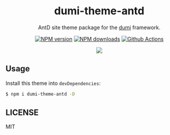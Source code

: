 <h1 align="center">dumi-theme-antd</h1>

<div align="center">

AntD site theme package for the [dumi](https://d.umijs.org) framework.

[![NPM version](https://img.shields.io/npm/v/dumi-theme-antd.svg?style=flat)](https://npmjs.org/package/dumi-theme-antd)
[![NPM downloads](http://img.shields.io/npm/dm/dumi-theme-antd.svg?style=flat)](https://npmjs.org/package/dumi-theme-antd)
[![Github Actions](https://github.com/KuangPF/dumi-theme-antd/workflows/Deploy/badge.svg)](https://github.com/KuangPF/dumi-theme-antd/actions)

</div>

<p align="center">
  <a href="https://kuangpf.com/dumi-theme-antd">
    <img  src="https://user-images.githubusercontent.com/20694238/209551256-b5925b75-26e7-4dc4-a4a0-7fd6d59efbda.png">
  </a>
</p>

## Usage

Install this theme into `devDependencies`:

```bash
$ npm i dumi-theme-antd -D
```

## LICENSE

MIT
